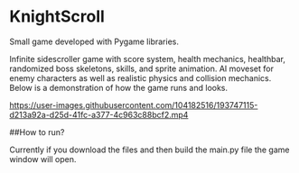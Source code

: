 # KnightScroll
Small game developed with Pygame libraries.

Infinite sidescroller game with score system, health mechanics, healthbar, randomized boss skeletons, skills, and sprite animation. AI moveset for enemy characters as well as realistic physics and collision mechanics. Below is a demonstration of how the game runs and looks.

https://user-images.githubusercontent.com/104182516/193747115-d213a92a-d25d-41fc-a377-4c963c88bcf2.mp4

##How to run?

Currently if you download the files and then build the main.py file the game window will open.



